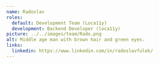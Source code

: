 ```yaml
---
name: Radoslav
roles:
  default: Development Team (Loca11y)
  development: Backend Developer (loca11y)
picture: ../../images/team/Rado.png
alt: Middle age man with brown hair and green eyes.
links:
  linkedin: https://www.linkedin.com/in/radoslavfulek/
---
```

